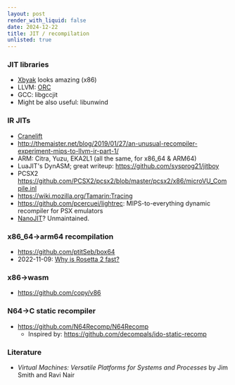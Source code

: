 ```yaml
---
layout: post
render_with_liquid: false
date: 2024-12-22
title: JIT / recompilation
unlisted: true
---
```


### JIT libraries

- [Xbyak](https://github.com/herumi/xbyak) looks amazing (x86)
- LLVM: [ORC](https://llvm.org/docs/ORCv2.html)
- GCC: libgccjit
- Might be also useful: libunwind

### IR JITs

- [Cranelift](https://github.com/bytecodealliance/cranelift-jit-demo)
- <http://themaister.net/blog/2019/01/27/an-unusual-recompiler-experiment-mips-to-llvm-ir-part-1/>
- ARM: Citra, Yuzu, EKA2L1 (all the same, for x86_64 & ARM64)
- LuaJIT's DynASM; great writeup: <https://github.com/sysprog21/jitboy>
- PCSX2
  <https://github.com/PCSX2/pcsx2/blob/master/pcsx2/x86/microVU_Compile.inl>
- <https://wiki.mozilla.org/Tamarin:Tracing>
- <https://github.com/pcercuei/lightrec>: MIPS-to-everything dynamic
  recompiler for PSX emulators
- [NanoJIT](https://github.com/dibyendumajumdar/nanojit)? Unmaintained.

### x86_64-\>arm64 recompilation

- <https://github.com/ptitSeb/box64>
- 2022-11-09: [Why is Rosetta 2
  fast?](https://dougallj.wordpress.com/2022/11/09/why-is-rosetta-2-fast/)

### x86-\>wasm

- <https://github.com/copy/v86>

### N64-\>C static recompiler

- <https://github.com/N64Recomp/N64Recomp>
  - Inspired by: <https://github.com/decompals/ido-static-recomp>

### Literature

- *Virtual Machines: Versatile Platforms for Systems and Processes* by
  Jim Smith and Ravi Nair

